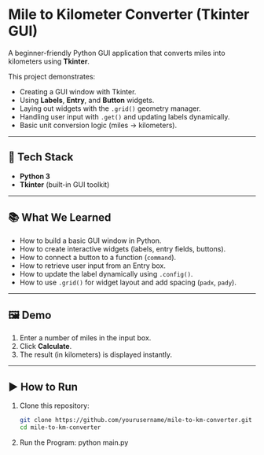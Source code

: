 # Mile to Kilometer Converter (Tkinter GUI)

A beginner-friendly Python GUI application that converts miles into kilometers using **Tkinter**.  

This project demonstrates:
- Creating a GUI window with Tkinter.
- Using **Labels**, **Entry**, and **Button** widgets.
- Laying out widgets with the `.grid()` geometry manager.
- Handling user input with `.get()` and updating labels dynamically.
- Basic unit conversion logic (miles → kilometers).

---

## 🚀 Tech Stack
- **Python 3**
- **Tkinter** (built-in GUI toolkit)

---

## 📚 What We Learned
- How to build a basic GUI window in Python.
- How to create interactive widgets (labels, entry fields, buttons).
- How to connect a button to a function (`command`).
- How to retrieve user input from an Entry box.
- How to update the label dynamically using `.config()`.
- How to use `.grid()` for widget layout and add spacing (`padx`, `pady`).

---

## 🖼️ Demo
1. Enter a number of miles in the input box.  
2. Click **Calculate**.  
3. The result (in kilometers) is displayed instantly.  

---

## ▶️ How to Run
1. Clone this repository:
   ```bash
   git clone https://github.com/yourusername/mile-to-km-converter.git
   cd mile-to-km-converter
2. Run the Program:
   python main.py